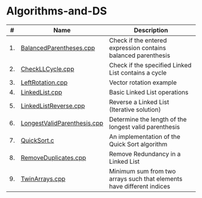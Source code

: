 # Algorithms-and-DS

| #     |  Name  | Description |
| --- |  --- | --------- |
| 1. | [BalancedParentheses.cpp](https://github.com/A7xSV/Algorithms-and-DS/blob/master/Codes/BalancedParentheses.cpp) | Check if the entered expression contains balanced parenthesis |
| 2. | [CheckLLCycle.cpp](https://github.com/A7xSV/Algorithms-and-DS/blob/master/Codes/CheckLLCycle.cpp) | Check if the specified Linked List contains a cycle |
| 3. | [LeftRotation.cpp](https://github.com/A7xSV/Algorithms-and-DS/blob/master/Codes/LeftRotation.cpp) | Vector rotation example |
| 4. | [LinkedList.cpp](https://github.com/A7xSV/Algorithms-and-DS/blob/master/Codes/LinkedList.cpp) | Basic Linked List operations |
| 5. | [LinkedListReverse.cpp](https://github.com/A7xSV/Algorithms-and-DS/blob/master/Codes/LinkedListReverse.cpp) | Reverse a Linked List (Iterative solution) |
| 6. | [LongestValidParenthesis.cpp](https://github.com/A7xSV/Algorithms-and-DS/blob/master/Codes/LongestValidParenthesis.cpp) | Determine the length of the longest valid parenthesis |
| 7. | [QuickSort.c](https://github.com/A7xSV/Algorithms-and-DS/blob/master/Codes/QuickSort.c) | An implementation of the Quick Sort algorithm |
| 8. | [RemoveDuplicates.cpp](https://github.com/A7xSV/Algorithms-and-DS/blob/master/Codes/RemoveDuplicates.cpp) | Remove Redundancy in a Linked List |
| 9. | [TwinArrays.cpp](https://github.com/A7xSV/Algorithms-and-DS/blob/master/Codes/TwinArrays.cpp) | Minimum sum from two arrays such that elements have different indices |
